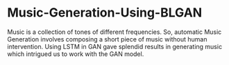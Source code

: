# Music-Generation-Using-BLGAN
Music is a collection of tones of different frequencies. So, automatic Music Generation involves composing a short piece of music without human intervention. Using LSTM in GAN gave splendid results in generating music which intrigued us to work with the GAN model.
